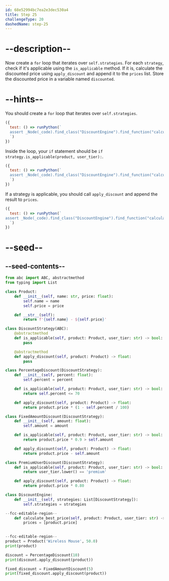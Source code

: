 ```yaml
---
id: 68e52994bc7ea2e3dec530a4
title: Step 25
challengeType: 20
dashedName: step-25
---
```


# --description--

Now create a `for` loop that iterates over `self.strategies`. For each `strategy`, check if it's applicable using the `is_applicable` method. If it is, calculate the discounted price using `apply_discount` and append it to the `prices` list. Store the discounted price in a variable named `discounted`.

# --hints--

You should create a `for` loop that iterates over `self.strategies`.

```js
({
  test: () => runPython(`
  assert _Node(_code).find_class("DiscountEngine").find_function("calculate_best_price").find_for_loops()[0].find_for_iter().is_equivalent("self.strategies")
  `)
})
```

Inside the loop, your `if` statement should be `if strategy.is_applicable(product, user_tier):`.

```js
({
  test: () => runPython(`
  assert _Node(_code).find_class("DiscountEngine").find_function("calculate_best_price").find_for_loops()[0].find_ifs()[0].find_conditions()[0].is_equivalent("strategy.is_applicable(product, user_tier)")
  `)
})
```

If a strategy is applicable, you should call `apply_discount` and append the result to `prices`.

```js
({
  test: () => runPython(`
assert _Node(_code).find_class("DiscountEngine").find_function("calculate_best_price").find_for_loops()[0].find_ifs()[0].find_body().is_ordered("discounted = strategy.apply_discount(product)","prices.append(discounted)")
  `)
})
```

# --seed--

## --seed-contents--

```py
from abc import ABC, abstractmethod
from typing import List

class Product:
    def __init__(self, name: str, price: float):
        self.name = name
        self.price = price

    def __str__(self):
        return f'{self.name} - ${self.price}'

class DiscountStrategy(ABC):
    @abstractmethod
    def is_applicable(self, product: Product, user_tier: str) -> bool:
        pass

    @abstractmethod
    def apply_discount(self, product: Product) -> float:
        pass

class PercentageDiscount(DiscountStrategy):
    def __init__(self, percent: float):
        self.percent = percent

    def is_applicable(self, product: Product, user_tier: str) -> bool:
        return self.percent <= 70

    def apply_discount(self, product: Product) -> float:
        return product.price * (1 - self.percent / 100)

class FixedAmountDiscount(DiscountStrategy):
    def __init__(self, amount: float):
        self.amount = amount

    def is_applicable(self, product: Product, user_tier: str) -> bool:
        return product.price * 0.9 > self.amount

    def apply_discount(self, product: Product) -> float:
        return product.price - self.amount

class PremiumUserDiscount(DiscountStrategy):
    def is_applicable(self, product: Product, user_tier: str) -> bool:
        return user_tier.lower() == 'premium'

    def apply_discount(self, product: Product) -> float:
        return product.price * 0.80

class DiscountEngine:
    def __init__(self, strategies: List[DiscountStrategy]):
        self.strategies = strategies

--fcc-editable-region--
    def calculate_best_price(self, product: Product, user_tier: str) -> float:
        prices = [product.price]
        

--fcc-editable-region--
product = Product('Wireless Mouse', 50.0)
print(product)

discount = PercentageDiscount(10)
print(discount.apply_discount(product))

fixed_discount = FixedAmountDiscount(5)
print(fixed_discount.apply_discount(product))
```
